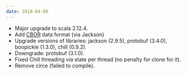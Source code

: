 ```yaml
---
date: 2018-04-08
---
```

* Major upgrade to scala 2.12.4.
* Add [CBOR](https://github.com/FasterXML/jackson-dataformats-binary/tree/master/cbor) data format (via Jackson)
* Upgrade versions of libraries: jackson&nbsp;(2.9.5), protobuf&nbsp;(3.4.0), boopickle&nbsp;(1.3.0), chill&nbsp;(0.9.2).
* Downgrade: protobuf&nbsp;(3.1.0).
* Fixed Chill threading via state per thread (no penalty for clone for it).
* Remove circe (failed to compile).
